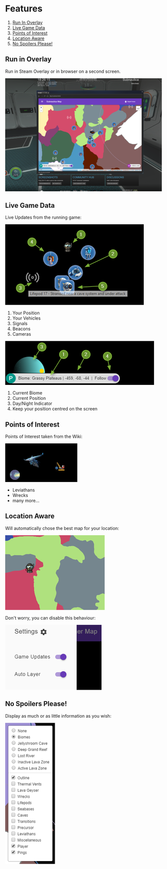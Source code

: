 # Features

1. [Run In Overlay](#run-in-overlay)
1. [Live Game Data](#live-game-data)
1. [Points of Interest](#points-of-interest)
1. [Location Aware](#location-aware)
1. [No Spoilers Please!](#no-spoilers-please)

## Run in Overlay

Run in Steam Overlay or in browser on a second screen.

![Mod in Use](images/mod-example-overlay.png "Mod In Use")

## Live Game Data

Live Updates from the running game:

![Signals](images/game-data-pings.png)

1. Your Position
1. Your Vehicles
1. Signals
1. Beacons
1. Cameras

![Environment](images/game-data-world.png)

1. Current Biome
1. Current Position
1. Day/Night Indicator
1. Keep your position centred on the screen

## Points of Interest

Points of Interest taken from the Wiki:

![POIs](images/points-of-interest.png)

* Leviathans
* Wrecks
* many more...

## Location Aware

Will automatically chose the best map for your location:

![Biomes](images/biome-layers.gif)

Don't worry, you can disable this behaviour:

![Disable](images/disable-switching.png)

## No Spoilers Please!

Display as much or as little information as you wish:

![Layers](images/layers.png)
